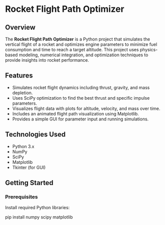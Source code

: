 # Rocket Flight Path Optimizer

## Overview

The **Rocket Flight Path Optimizer** is a Python project that simulates the vertical flight of a rocket and optimizes engine parameters to minimize fuel consumption and time to reach a target altitude. This project uses physics-based modeling, numerical integration, and optimization techniques to provide insights into rocket performance.

## Features

- Simulates rocket flight dynamics including thrust, gravity, and mass depletion.
- Uses SciPy optimization to find the best thrust and specific impulse parameters.
- Visualizes flight data with plots for altitude, velocity, and mass over time.
- Includes an animated flight path visualization using Matplotlib.
- Provides a simple GUI for parameter input and running simulations.

## Technologies Used

- Python 3.x
- NumPy
- SciPy
- Matplotlib
- Tkinter (for GUI)

## Getting Started

### Prerequisites

Install required Python libraries:

pip install numpy scipy matplotlib
